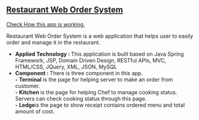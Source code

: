 <h2>
  <a href="https://youtu.be/cgBGUhNTda4">Restaurant Web Order System
</h2>
<p>Check How this app is working.</p></a>

<p> Restaurant Web Order System is a web application that helps user to easily order and manage it in the restaurant.</p>
<ul>
  <li><b>Applied Technology : </b>This application is built based on Java Spring Framework, JSP,
Domain Driven Design, RESTful APIs, MVC, HTML/CSS, JQuery, XML, JSON, MySQL </li>
  <li><b>Component : </b>There is three component in this app. 
    <br><b>- Terminal</b> is the page for helping server to make an order from customer. 
    <br><b>- Kitchen</b> is the page for helping Chef to manage cooking status. Servers can check cooking status through this page. 
    <br><b>- Ledge</b>is the page to show receipt contains ordered menu and total amount of cost.</li>
  
</ul>
